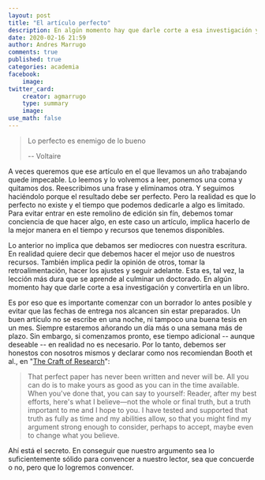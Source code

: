 ```yaml
---
layout: post
title: "El artículo perfecto"
description: En algún momento hay que darle corte a esa investigación y convertirla en un libro.
date: 2020-02-16 21:59
author: Andres Marrugo
comments: true
published: true
categories: academia
facebook:
    image: 
twitter_card:
    creator: agmarrugo
    type: summary
    image:
use_math: false
---
```


> Lo perfecto es enemigo de lo bueno
>
> -- Voltaire

A veces queremos que ese artículo en el que llevamos un año trabajando quede impecable. Lo leemos y lo volvemos a leer, ponemos una coma y quitamos dos. Reescribimos una frase y eliminamos otra. Y seguimos haciéndolo porque el resultado debe ser perfecto. Pero la realidad es que lo perfecto no existe y el tiempo que podemos dedicarle a algo es limitado. Para evitar entrar en este remolino de edición sin fín, debemos tomar conciencia de que hacer algo, en este caso un artículo, implica hacerlo de la mejor manera en el tiempo y recursos que tenemos disponibles. 

Lo anterior no implica que debamos ser mediocres con nuestra escritura. En realidad quiere decir que debemos hacer el mejor uso de nuestros recursos. También implica pedir la opinión de otros, tomar la retroalimentación, hacer los ajustes y seguir adelante. Esta es, tal vez, la lección más dura que se aprende al culminar un doctorado. En algún momento hay que darle corte a esa investigación y convertirla en un libro. 

<!-- more -->

Es por eso que es importante comenzar con un borrador lo antes posible y evitar que las fechas de entrega nos alcancen sin estar preparados. Un buen artículo no se escribe en una noche, ni tampoco una buena tesis en un mes.  Siempre estaremos añorando un día más o una semana más de plazo. Sin embargo, si comenzamos pronto, ese tiempo adicional -- aunque deseable -- en realidad no es necesario. Por lo tanto, debemos ser honestos con nosotros mismos y declarar como nos recomiendan Booth et al., en "[The Craft of Research][1]":

> That perfect paper has never been written and never will be. All you can do is to make yours as good as you can in the time available. When you've done that, you can say to yourself: Reader, after my best efforts, here's what I believe—not the whole or final truth, but a truth important to me and I hope to you. I have tested and supported that truth as fully as time and my abilities allow, so that you might find my argument strong enough to consider, perhaps to accept, maybe even to change what you believe.

Ahí está el secreto. En conseguir que nuestro argumento sea lo suficientemente sólido para convencer a nuestro lector, sea que concuerde o no, pero que lo logremos convencer. 

[1]: https://www.amazon.com/-/es/Wayne-C-Booth/dp/022623973X/ref=sr_1_1?keywords=the+craft+of+research&qid=1581907644&sr=8-1 "Amazon.com: The Craft of Research, Fourth Edition (Chicago Guides to Writing, Editing, and Publishing) (9780226239736): Wayne C. Booth, Gregory G. Colomb, Joseph M. Williams, Joseph Bizup, William T. FitzGerald: Books"